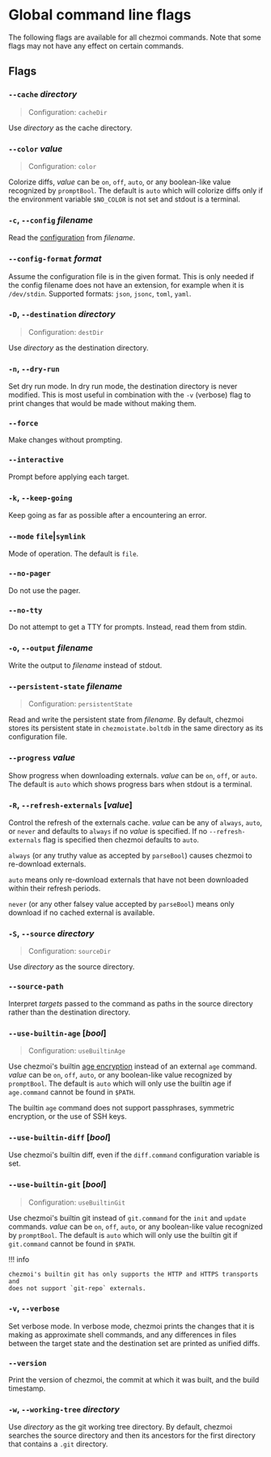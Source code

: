 # Global command line flags

The following flags are available for all chezmoi commands.
Note that some flags may not have any effect on certain commands.

## Flags

### `--cache` *directory*

> Configuration: `cacheDir`

Use *directory* as the cache directory.

### `--color` *value*

> Configuration: `color`

Colorize diffs, *value* can be `on`, `off`, `auto`, or any boolean-like value
recognized by `promptBool`. The default is `auto` which will colorize diffs only
if the environment variable `$NO_COLOR` is not set and stdout is a terminal.

### `-c`, `--config` *filename*

Read the [configuration](site:reference/configuration-file) from *filename*.

### `--config-format` *format*

Assume the configuration file is in the given format. This is only needed if
the config filename does not have an extension, for example when it is
`/dev/stdin`. Supported formats: `json`, `jsonc`, `toml`, `yaml`.

### `-D`, `--destination` *directory*

> Configuration: `destDir`

Use *directory* as the destination directory.

### `-n`, `--dry-run`

Set dry run mode. In dry run mode, the destination directory is never modified.
This is most useful in combination with the `-v` (verbose) flag to print
changes that would be made without making them.

### `--force`

Make changes without prompting.

### `--interactive`

Prompt before applying each target.

### `-k`, `--keep-going`

Keep going as far as possible after a encountering an error.

### `--mode` `file`|`symlink`

Mode of operation. The default is `file`.

### `--no-pager`

Do not use the pager.

### `--no-tty`

Do not attempt to get a TTY for prompts. Instead, read them from stdin.

### `-o`, `--output` *filename*

Write the output to *filename* instead of stdout.

### `--persistent-state` *filename*

> Configuration: `persistentState`

Read and write the persistent state from *filename*. By default, chezmoi stores
its persistent state in `chezmoistate.boltdb` in the same directory as its
configuration file.

### `--progress` *value*

Show progress when downloading externals. *value* can be `on`, `off`, or `auto`.
The default is `auto` which shows progress bars when stdout is a terminal.

### `-R`, `--refresh-externals` [*value*]

Control the refresh of the externals cache. *value* can be any of `always`,
`auto`, or `never` and defaults to `always` if no *value* is specified. If no
`--refresh-externals` flag is specified then chezmoi defaults to `auto`.

`always` (or any truthy value as accepted by `parseBool`) causes chezmoi to
re-download externals.

`auto` means only re-download externals that have not been downloaded within
their refresh periods.

`never` (or any other falsey value accepted by `parseBool`) means only download
if no cached external is available.

### `-S`, `--source` *directory*

> Configuration: `sourceDir`

Use *directory* as the source directory.

### `--source-path`

Interpret *targets* passed to the command as paths in the source directory
rather than the destination directory.

### `--use-builtin-age` [*bool*]

> Configuration: `useBuiltinAge`

Use chezmoi's builtin [age encryption](https://age-encryption.org) instead of an
external `age` command. *value* can be `on`, `off`, `auto`, or any boolean-like
value recognized by `promptBool`. The default is `auto` which will only use the
builtin age if `age.command` cannot be found in `$PATH`.

The builtin `age` command does not support passphrases, symmetric encryption,
or the use of SSH keys.

### `--use-builtin-diff` [*bool*]

Use chezmoi's builtin diff, even if the `diff.command` configuration variable
is set.

### `--use-builtin-git` [*bool*]

> Configuration: `useBuiltinGit`

Use chezmoi's builtin git instead of `git.command` for the `init` and `update`
commands. *value* can be `on`, `off`, `auto`, or any boolean-like value
recognized by `promptBool`. The default is `auto` which will only use the
builtin git if `git.command` cannot be found in `$PATH`.

!!! info

    chezmoi's builtin git has only supports the HTTP and HTTPS transports and
    does not support `git-repo` externals.

### `-v`, `--verbose`

Set verbose mode. In verbose mode, chezmoi prints the changes that it is making
as approximate shell commands, and any differences in files between the target
state and the destination set are printed as unified diffs.

### `--version`

Print the version of chezmoi, the commit at which it was built, and the build
timestamp.

### `-w`, `--working-tree` *directory*

Use *directory* as the git working tree directory. By default, chezmoi searches
the source directory and then its ancestors for the first directory that
contains a `.git` directory.
